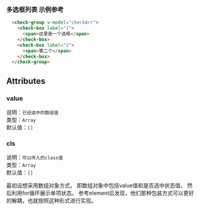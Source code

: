 ### 多选框列表 示例参考 
```html example
  <check-group v-model="checkArr">
    <check-box label="1">
      <span>这里是一个选框</span>
    </check-box>
    <check-box label="2">
      <span>第二个</span>
    </check-box>
  </check-group>

```

## Attributes

### value
说明：`已经选中的数组值`
<br/>
类型：`Array`
<br/>
默认值：`[]`

### cls
说明：`可以传入的class值`
<br/>
类型：`Array`
<br/>
默认值：`[]`

最初设想采用数组对象方式， 即数组对象中包括value值和是否选中状态值， 然后利用for循环展示单项状态。 
参考element后发现，他们那种包装方式可以更好的解耦，也就按照这种形式进行实现。
